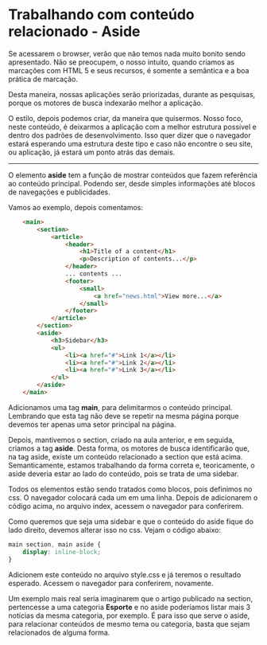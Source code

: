 # Trabalhando com conteúdo relacionado - Aside

Se acessarem o browser, verão que não temos nada muito bonito sendo apresentado. Não se preocupem, o nosso intuito, quando criamos as marcações com HTML 5 e seus recursos, é somente a semântica e a boa prática de marcação.

Desta maneira, nossas aplicações serão priorizadas, durante as pesquisas, porque os motores de busca indexarão melhor a aplicação.

O estilo, depois podemos criar, da maneira que quisermos. Nosso foco, neste conteúdo, é deixarmos a aplicação com a melhor estrutura possível e dentro dos padrões de desenvolvimento. Isso quer dizer que o navegador estará esperando uma estrutura deste tipo e caso não encontre o seu site, ou aplicação, já estará um ponto atrás das demais.

***

O elemento **aside** tem a função de mostrar conteúdos que fazem referência ao conteúdo principal. Podendo ser, desde simples informações até blocos de navegações e publicidades.

Vamos ao exemplo, depois comentamos:

```html
    <main>
        <section>
            <article>
                <header>
                    <h1>Title of a content</h1>
                    <p>Description of contents...</p>
                </header>
                ... contents ...
                <footer>
                    <small>
                        <a href="news.html">View more...</a>
                    </small>
                </footer>
            </article>
        </section>
        <aside>
            <h3>Sidebar</h3>
            <ul>
                <li><a href="#">Link 1</a></li>
                <li><a href="#">Link 2</a></li>
                <li><a href="#">Link 3</a></li>
            </ul>
        </aside>
    </main>
```

Adicionamos uma tag **main**, para delimitarmos o conteúdo principal. Lembrando que esta tag não deve se repetir na mesma página porque devemos ter apenas uma setor principal na página.

Depois, mantivemos o section, criado na aula anterior, e em seguida, criamos a tag **aside**. Desta forma, os motores de busca identificarão que, na tag aside, existe um conteúdo relacionado a section que está acima. Semanticamente, estamos trabalhando da forma correta e, teoricamente, o aside deveria estar ao lado do conteúdo, pois se trata de uma sidebar.

Todos os elementos estão sendo tratados como blocos, pois definimos no css. O navegador colocará cada um em uma linha. Depois de adicionarem o código acima, no arquivo index, acessem o navegador para conferirem.

Como queremos que seja uma sidebar e que o conteúdo do aside fique do lado direito, devemos alterar isso no css. Vejam o código abaixo:

```css
main section, main aside {
    display: inline-block;
}
```

Adicionem este conteúdo no arquivo style.css e já teremos o resultado esperado. Acessem o navegador para conferirem, novamente.

Um exemplo mais real seria imaginarem que o artigo publicado na section, pertencesse a uma categoria **Esporte** e no aside poderíamos listar mais 3 notícias da mesma categoria, por exemplo. É para isso que serve o aside, para relacionar conteúdos de mesmo tema ou categoria, basta que sejam relacionados de alguma forma.